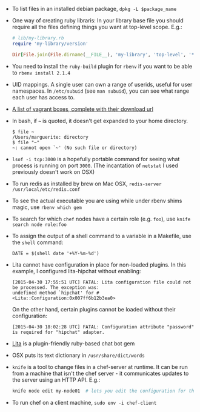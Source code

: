 * To list files in an installed debian package, `dpkg -L $package_name`
* One way of creating ruby libraris: In your library base file you should require all the files
    defining things you want at top-level scope. E.g.:

    ```ruby
    # lib/my-library.rb
    require 'my-library/version'

    Dir[File.join(File.dirname(__FILE__), 'my-library', 'top-level', '*.rb')].each { |lib| require lib }
    ```
* You need to install the `ruby-build` plugin for `rbenv` if you want to be able to `rbenv install 2.1.4`
* UID mappings. A single user can own a range of userids, useful for user namespaces. In `/etc/subuid` (see `man subuid`), you   can see what range each user has access to.
* [A list of vagrant boxes, complete with their download url](http://www.vagrantbox.es/)
* In bash, if `~` is quoted, it doesn't get expanded to your home directory.

    ```
    $ file ~
    /Users/marguerite: directory
    $ file "~"
    ~: cannot open `~' (No such file or directory)
    ```
* `lsof -i tcp:3000` is a hopefully portable command for seeing what process is running on port `3000`.
    (The incantation of `netstat` I used previously doesn't work on OSX)
* To run redis as installed by brew on Mac OSX, `redis-server /usr/local/etc/redis.conf`
* To see the actual executable you are using while under rbenv shims magic, use `rbenv which gem`
* To search for which `chef` nodes have a certain role (e.g. `foo`), use `knife search node role:foo`
* To assign the output of a shell command to a variable in a Makefile, use the `shell` command:

    ```make
    DATE = $(shell date '+%Y-%m-%d')
    ```
* Lita cannot have configuration in place for non-loaded plugins. In this example, I configured lita-hipchat without enabling:

    ```
    [2015-04-30 17:55:51 UTC] FATAL: Lita configuration file could not be processed. The exception was:
    undefined method `hipchat' for #<Lita::Configuration:0x007ff6b12b3ea0>
    ```
    
    On the other hand, certain plugins cannot be loaded without their configuration:
    ```
    [2015-04-30 18:02:28 UTC] FATAL: Configuration attribute "password" is required for "hipchat" adapter.
    ```
* [Lita](https://www.lita.io/) is a plugin-friendly ruby-based chat bot gem
* OSX puts its text dictionary in `/usr/share/dict/words`
* `knife` is a tool to change files in a chef-server at runtime. It can be run from a
    machine that isn't the chef server - it communicates updates to the server using an HTTP API. E.g.:

    ```bash
    knife node edit my-node01  # lets you edit the configuration for this node
    ```
* To run chef on a client machine, `sudo env -i chef-client`
